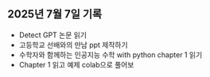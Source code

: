 ## 2025년 7월 7일 기록

- Detect GPT 논문 읽기
- 고등학교 선배와의 만남 ppt 제작하기
- 수학자와 함께하는 인공지능 수학 with python chapter 1 읽기
- Chapter 1 읽고 예제 colab으로 풀어보
